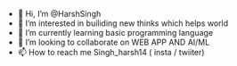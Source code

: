 - 👋 Hi, I’m @HarshSingh
- 👀 I’m interested in builiding new thinks which helps world 
- 🌱 I’m currently learning basic programming language 
- 💞️ I’m looking to collaborate on WEB APP AND AI/ML
- 📫 How to reach me Singh_harsh14 ( insta / twiiter)

<!---
HarshSingh21/HarshSingh21 is a ✨ special ✨ repository because its `README.md` (this file) appears on your GitHub profile.
You can click the Preview link to take a look at your changes.
--->
